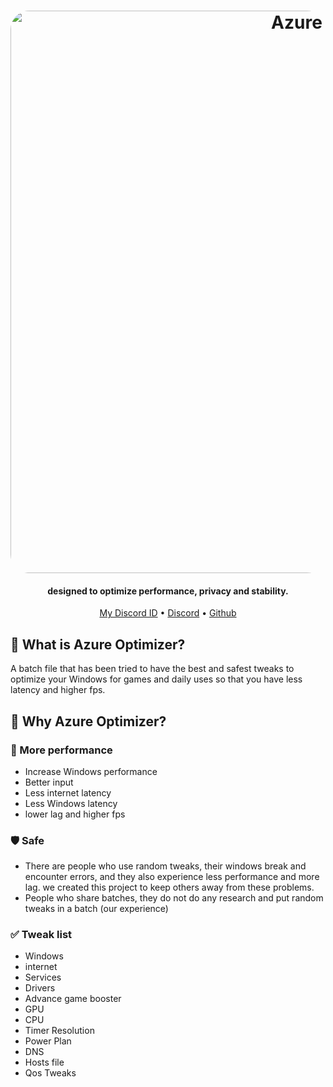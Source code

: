 <h1 align="center">
  <a href="https://github.com/SofiaTheRabbit905"><img src="https://github-production-user-asset-6210df.s3.amazonaws.com/132106663/256990762-7724398b-e67a-473d-a233-79b17f3246e1.jpg" alt="Azure" width="900" style="border-radius: 30px"></a>
<h4 align="center">designed to optimize performance, privacy and stability.</h4>

<p align="center">
  <a href="https://discord-avatar.com/en/user/874867657323712534">My Discord ID</a>
  •
  <a href="https://discord.gg/G3CaBdqk7b" target="_blank">Discord</a>
  •
  <a href="https://github.com/SofiaTheRabbit905" target="_blank">Github</a>
</p>

## 🤔 **What is Azure Optimizer?**
A batch file that has been tried to have the best and safest tweaks to optimize your Windows for games and daily uses so that you have less latency and higher fps.

## 🤔 **Why Azure Optimizer?**

### 🚀 More performance

- Increase Windows performance
- Better input
- Less internet latency
- Less Windows latency
- lower lag and higher fps


### 🛡️ Safe
- There are people who use random tweaks, their windows break and encounter errors, and they also experience less performance and more lag. we created this project to keep others away from these problems.
- People who share batches, they do not do any research and put random tweaks in a batch (our experience)

### ✅ Tweak list
- Windows
- internet
- Services
- Drivers
- Advance game booster
- GPU
- CPU
- Timer Resolution
- Power Plan
- DNS
- Hosts file
- Qos Tweaks
